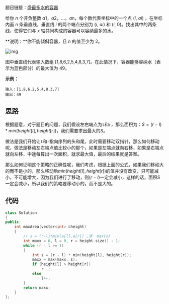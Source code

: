 题目链接：[盛最多水的容器](https://leetcode-cn.com/problems/container-with-most-water/)

给你 *n* 个非负整数 *a*1，*a*2，...，*a*n，每个数代表坐标中的一个点 (*i*, *ai*) 。在坐标内画 *n* 条垂直线，垂直线 *i* 的两个端点分别为 (*i*, *ai*) 和 (*i*, 0)。找出其中的两条线，使得它们与 *x* 轴共同构成的容器可以容纳最多的水。

**说明：**你不能倾斜容器，且 *n* 的值至少为 2。

 

![img](https://aliyun-lc-upload.oss-cn-hangzhou.aliyuncs.com/aliyun-lc-upload/uploads/2018/07/25/question_11.jpg)

图中垂直线代表输入数组 [1,8,6,2,5,4,8,3,7]。在此情况下，容器能够容纳水（表示为蓝色部分）的最大值为 49。

 

**示例：**

```
输入：[1,8,6,2,5,4,8,3,7]
输出：49
```

## 思路

根据题意，对于题目的问题，我们假设左右端点为`l`和`r`，那么面积为：$S=(r-l)*min(height[l],height[r])$，我们需要求出最大的$S$。

做法是我们开始让`l`和`r`指向序列的头和尾，此时需要移动双指针，那么如何移动呢，做法是移动左右端点值比较小的那个，如果是左端点就向右移，如果是右端点就向左移，中途每算出一次面积，就求最大值，最后的结果就是答案。

那么如何证明这个策略的正确性呢，我们考虑，根据上面的公式，如果我们移动大的而不是小的，那么移动后$min(height[l],height[r])$的值并没有改变，只可能减小，不可能增大，因为我们进行了移动，则$(r-l)$一定会减小，这样的话，面积$S$一定会减小，所以我们的策略要移动小的，而不是大的。

## 代码

```cpp
class Solution
{
public:
    int maxArea(vector<int> &height)
    {
        // s = (r-l)*min(a[l],a[r]) ,求  max(s)
        int maxx = 0, l = 0, r = height.size() - 1;
        while (r - l >= 1)
        {
            int s = (r - l) * min(height[l], height[r]);
            maxx = max(maxx, s);
            if (height[l] > height[r])
                r--;
            else
                l++;
        }
        return maxx;
    }
};
```

